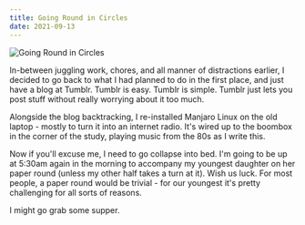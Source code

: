 ```yaml
---
title: Going Round in Circles
date: 2021-09-13
---
```


![Going Round in Circles](https://source.unsplash.com/jpkvklXwt98/1600x900)

In-between juggling work, chores, and all manner of distractions earlier, I decided to go back to what I had planned to do in the first place, and just have a blog at Tumblr. Tumblr is easy. Tumblr is simple. Tumblr just lets you post stuff without really worrying about it too much.

Alongside the blog backtracking, I re-installed Manjaro Linux on the old laptop - mostly to turn it into an internet radio. It's wired up to the boombox in the corner of the study, playing music from the 80s as I write this.

Now if you'll excuse me, I need to go collapse into bed. I'm going to be up at 5:30am again in the morning to accompany my youngest daughter on her paper round (unless my other half takes a turn at it). Wish us luck. For most people, a paper round would be trivial - for our youngest it's pretty challenging for all sorts of reasons.

I might go grab some supper.